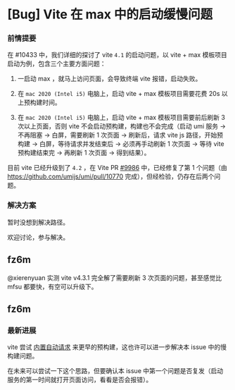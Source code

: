 # [Bug] Vite 在 max 中的启动缓慢问题

### 前情提要

在 #10433 中，我们详细的探讨了 vite `4.1` 的启动问题，以 vite + max 模板项目启动为例，包含三个主要方面问题：

1. 一启动 max ，就马上访问页面，会导致终端 vite 报错，启动失败。

2. 在 `mac 2020 (Intel i5)` 电脑上，启动 vite + max 模板项目需要花费 20s 以上预构建时间。

3. 在 `mac 2020 (Intel i5)` 电脑上，启动 vite + max 模板项目需要前后刷新 3 次以上页面，否则 vite 不会启动预构建，构建也不会完成（启动 umi 服务 → 不再阻塞 → 白屏，需要刷新 1 次页面 → 刷新后，请求 vite js 路径，开始预构建 → 白屏，等待请求并发结束后 → 必须再手动刷新 1 次页面 → 等待 vite 预构建结束完 → 再刷新 1 次页面 → 得到结果）。

目前 vite 已经升级到了 `4.2` ，在 Vite PR [#9986](https://github.com/vitejs/vite/issues/9986) 中，已经修复了第 1 个问题（由 https://github.com/umijs/umi/pull/10770 完成），但经检验，仍存在后两个问题。

### 解决方案

暂时没想到解决路径。

欢迎讨论，参与解决。

## fz6m

@xierenyuan 实测 vite v4.3.1 完全解了需要刷新 3 次页面的问题，甚至感觉比 mfsu 都要快，有空可以升级下。

## fz6m

### 最新进展

vite 尝试 [内置自动请求](https://github.com/vitejs/vite/pull/12809) 来更早的预构建，这也许可以进一步解决本 issue 中的慢构建问题。

在未来可以尝试一下这个思路，但要确认本 issue 中第一个问题是否复发（启动服务的第一时间就打开页面访问，看看是否会报错）。
